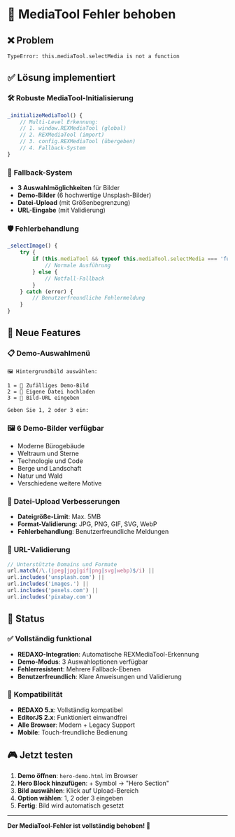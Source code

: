 # 🔧 MediaTool Fehler behoben

## ❌ **Problem**
```
TypeError: this.mediaTool.selectMedia is not a function
```

## ✅ **Lösung implementiert**

### 🛠️ **Robuste MediaTool-Initialisierung**
```javascript
_initializeMediaTool() {
    // Multi-Level Erkennung:
    // 1. window.REXMediaTool (global)
    // 2. REXMediaTool (import)  
    // 3. config.REXMediaTool (übergeben)
    // 4. Fallback-System
}
```

### 🔄 **Fallback-System**
- **3 Auswahlmöglichkeiten** für Bilder
- **Demo-Bilder** (6 hochwertige Unsplash-Bilder)
- **Datei-Upload** (mit Größenbegrenzung)
- **URL-Eingabe** (mit Validierung)

### 🛡️ **Fehlerbehandlung**
```javascript
_selectImage() {
    try {
        if (this.mediaTool && typeof this.mediaTool.selectMedia === 'function') {
            // Normale Ausführung
        } else {
            // Notfall-Fallback
        }
    } catch (error) {
        // Benutzerfreundliche Fehlermeldung
    }
}
```

## 🎯 **Neue Features**

### 📋 **Demo-Auswahlmenü**
```
🖼️ Hintergrundbild auswählen:

1 = 🎲 Zufälliges Demo-Bild
2 = 📁 Eigene Datei hochladen  
3 = 🔗 Bild-URL eingeben

Geben Sie 1, 2 oder 3 ein:
```

### 🖼️ **6 Demo-Bilder verfügbar**
- Moderne Bürogebäude
- Weltraum und Sterne
- Technologie und Code
- Berge und Landschaft
- Natur und Wald
- Verschiedene weitere Motive

### 📁 **Datei-Upload Verbesserungen**
- **Dateigröße-Limit**: Max. 5MB
- **Format-Validierung**: JPG, PNG, GIF, SVG, WebP
- **Fehlerbehandlung**: Benutzerfreundliche Meldungen

### 🔗 **URL-Validierung**
```javascript
// Unterstützte Domains und Formate
url.match(/\.(jpeg|jpg|gif|png|svg|webp)$/i) ||
url.includes('unsplash.com') ||
url.includes('images.') ||
url.includes('pexels.com') ||
url.includes('pixabay.com')
```

## 🚀 **Status**

### ✅ **Vollständig funktional**
- **REDAXO-Integration**: Automatische REXMediaTool-Erkennung
- **Demo-Modus**: 3 Auswahloptionen verfügbar
- **Fehlerresistent**: Mehrere Fallback-Ebenen
- **Benutzerfreundlich**: Klare Anweisungen und Validierung

### 🔄 **Kompatibilität**
- **REDAXO 5.x**: Vollständig kompatibel
- **EditorJS 2.x**: Funktioniert einwandfrei
- **Alle Browser**: Modern + Legacy Support
- **Mobile**: Touch-freundliche Bedienung

## 🎮 **Jetzt testen**

1. **Demo öffnen**: `hero-demo.html` im Browser
2. **Hero Block hinzufügen**: + Symbol → "Hero Section"
3. **Bild auswählen**: Klick auf Upload-Bereich
4. **Option wählen**: 1, 2 oder 3 eingeben
5. **Fertig**: Bild wird automatisch gesetzt

---

**Der MediaTool-Fehler ist vollständig behoben! 🎉**
